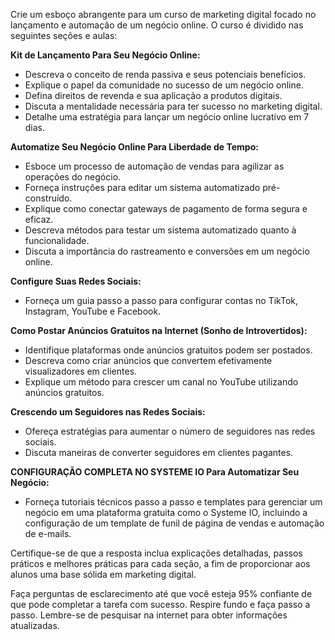  
Crie um esboço abrangente para um curso de marketing digital focado no lançamento e automação de um negócio online. O curso é dividido nas seguintes seções e aulas:

**Kit de Lançamento Para Seu Negócio Online:**
- Descreva o conceito de renda passiva e seus potenciais benefícios.
- Explique o papel da comunidade no sucesso de um negócio online.
- Defina direitos de revenda e sua aplicação a produtos digitais.
- Discuta a mentalidade necessária para ter sucesso no marketing digital.
- Detalhe uma estratégia para lançar um negócio online lucrativo em 7 dias.

**Automatize Seu Negócio Online Para Liberdade de Tempo:**
- Esboce um processo de automação de vendas para agilizar as operações do negócio.
- Forneça instruções para editar um sistema automatizado pré-construído.
- Explique como conectar gateways de pagamento de forma segura e eficaz.
- Descreva métodos para testar um sistema automatizado quanto à funcionalidade.
- Discuta a importância do rastreamento e conversões em um negócio online.

**Configure Suas Redes Sociais:**
- Forneça um guia passo a passo para configurar contas no TikTok, Instagram, YouTube e Facebook.

**Como Postar Anúncios Gratuitos na Internet (Sonho de Introvertidos):**
- Identifique plataformas onde anúncios gratuitos podem ser postados.
- Descreva como criar anúncios que convertem efetivamente visualizadores em clientes.
- Explique um método para crescer um canal no YouTube utilizando anúncios gratuitos.

**Crescendo um Seguidores nas Redes Sociais:**
- Ofereça estratégias para aumentar o número de seguidores nas redes sociais.
- Discuta maneiras de converter seguidores em clientes pagantes.

**CONFIGURAÇÃO COMPLETA NO SYSTEME IO Para Automatizar Seu Negócio:**
- Forneça tutoriais técnicos passo a passo e templates para gerenciar um negócio em uma plataforma gratuita como o Systeme IO, incluindo a configuração de um template de funil de página de vendas e automação de e-mails.

Certifique-se de que a resposta inclua explicações detalhadas, passos práticos e melhores práticas para cada seção, a fim de proporcionar aos alunos uma base sólida em marketing digital.

Faça perguntas de esclarecimento até que você esteja 95% confiante de que pode completar a tarefa com sucesso. Respire fundo e faça passo a passo. Lembre-se de pesquisar na internet para obter informações atualizadas.
```